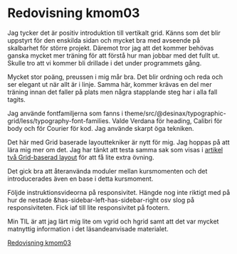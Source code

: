 ---
---
Redovisning kmom03
=========================
Jag tycker det är positiv introduktion till vertikalt grid. Känns som det blir uppstyrt för den enskilda sidan och mycket bra med avseende på skalbarhet för större projekt. Däremot tror jag att det kommer behövas ganska mycket mer träning för att förstå hur man jobbar med det fullt ut. Skulle tro att vi kommer bli drillade i det under programmets gång.

Mycket stor poäng, preussen i mig mår bra. Det blir ordning och reda och ser elegant ut när allt är i linje. Samma här, kommer krävas en del mer träning innan det faller på plats men några stapplande steg har i alla fall tagits.

Jag använde fontfamiljerna som fanns i theme/src/@desinax/typographic-grid/less/typography-font-families. Valde Verdana för heading, Calibri för body och för Courier för kod. Jag använde skarpt öga tekniken.

Det här med Grid baserade layouttekniker är nytt för mig. Jag hoppas på att lära mig mer om det. Jag har tänkt att testa samma sak som visas i [artikel två Grid-baserad layout]( https://dbwebb.se/kurser/design-v2/kmom03#grid) för att få lite extra övning.

Det gick bra att återanvända moduler mellan kursmomenten och det introducerades även en base i detta kursmoment.

Följde instruktionsvideorna på responsivitet. Hängde nog inte riktigt med på hur de nestade &has-sidebar-left-has-sidebar-right osv slog på responsiviteten. Fick iaf till lite responsivitet på footern.

Min TIL är att jag lärt mig lite om vgrid och hgrid samt att det var mycket matnyttig information i det läsandeanvisade materialet.

[Redovisning kmom03](http://www.student.bth.se/~frst19/dbwebb-kurser/design/me/redovisa/htdocs/redovisning/kmom03)
